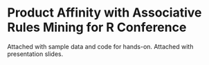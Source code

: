 # Product Affinity with Associative Rules Mining for R Conference
Attached with sample data and code for hands-on.
Attached with presentation slides.
